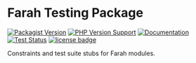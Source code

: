 Farah Testing Package
=====================
[![Packagist Version](https://img.shields.io/packagist/v/slothsoft/farah-testing)](https://packagist.org/packages/slothsoft/farah-testing)
[![PHP Version Support](https://img.shields.io/packagist/php-v/slothsoft/farah-testing)](https://www.php.net/)
[![Documentation](https://img.shields.io/badge/docs-reference-blue.svg)](https://faulo.github.io/slothsoft-farah-testing/)
[![Test Status](https://github.com/Faulo/slothsoft-farah-testing/actions/workflows/ci-tests.yml/badge.svg)](https://github.com/Faulo/slothsoft-farah-testing/actions/workflows/ci-tests.yml)
[![license badge](https://img.shields.io/badge/license-MIT-green.svg)](LICENSE)

Constraints and test suite stubs for Farah modules.